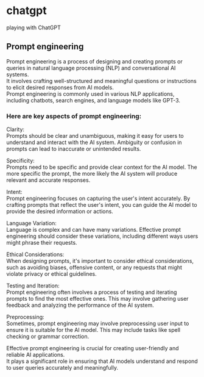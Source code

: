# chatgpt
playing with ChatGPT

## Prompt engineering
Prompt engineering is a process of designing and creating prompts or queries in natural language processing (NLP) and conversational AI systems.<br>
It involves crafting well-structured and meaningful questions or instructions to elicit desired responses from AI models.<br> 
Prompt engineering is commonly used in various NLP applications, including chatbots, search engines, and language models like GPT-3.<br>

### Here are key aspects of prompt engineering:

Clarity:<br>
Prompts should be clear and unambiguous, making it easy for users to understand and interact with the AI system. Ambiguity or confusion in prompts can lead to inaccurate or unintended results.<br>

Specificity:<br>
Prompts need to be specific and provide clear context for the AI model. The more specific the prompt, the more likely the AI system will produce relevant and accurate responses.<br>

Intent:<br>
Prompt engineering focuses on capturing the user's intent accurately. By crafting prompts that reflect the user's intent, you can guide the AI model to provide the desired information or actions.<br>

Language Variation:<br>
Language is complex and can have many variations. Effective prompt engineering should consider these variations, including different ways users might phrase their requests.<br>

Ethical Considerations:<br>
When designing prompts, it's important to consider ethical considerations, such as avoiding biases, offensive content, or any requests that might violate privacy or ethical guidelines.<br>

Testing and Iteration:<br>
Prompt engineering often involves a process of testing and iterating prompts to find the most effective ones. This may involve gathering user feedback and analyzing the performance of the AI system.<br>

Preprocessing:<br>
Sometimes, prompt engineering may involve preprocessing user input to ensure it is suitable for the AI model. This may include tasks like spell checking or grammar correction.<br>

Effective prompt engineering is crucial for creating user-friendly and reliable AI applications. <br>
It plays a significant role in ensuring that AI models understand and respond to user queries accurately and meaningfully.<br>





